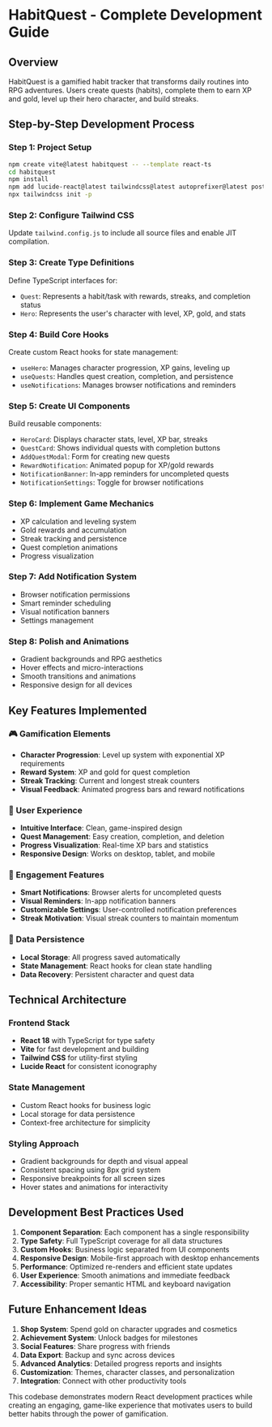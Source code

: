 # HabitQuest - Complete Development Guide

## Overview
HabitQuest is a gamified habit tracker that transforms daily routines into RPG adventures. Users create quests (habits), complete them to earn XP and gold, level up their hero character, and build streaks.

## Step-by-Step Development Process

### Step 1: Project Setup
```bash
npm create vite@latest habitquest -- --template react-ts
cd habitquest
npm install
npm add lucide-react@latest tailwindcss@latest autoprefixer@latest postcss@latest
npx tailwindcss init -p
```

### Step 2: Configure Tailwind CSS
Update `tailwind.config.js` to include all source files and enable JIT compilation.

### Step 3: Create Type Definitions
Define TypeScript interfaces for:
- `Quest`: Represents a habit/task with rewards, streaks, and completion status
- `Hero`: Represents the user's character with level, XP, gold, and stats

### Step 4: Build Core Hooks
Create custom React hooks for state management:
- `useHero`: Manages character progression, XP gains, leveling up
- `useQuests`: Handles quest creation, completion, and persistence
- `useNotifications`: Manages browser notifications and reminders

### Step 5: Create UI Components
Build reusable components:
- `HeroCard`: Displays character stats, level, XP bar, streaks
- `QuestCard`: Shows individual quests with completion buttons
- `AddQuestModal`: Form for creating new quests
- `RewardNotification`: Animated popup for XP/gold rewards
- `NotificationBanner`: In-app reminders for uncompleted quests
- `NotificationSettings`: Toggle for browser notifications

### Step 6: Implement Game Mechanics
- XP calculation and leveling system
- Gold rewards and accumulation
- Streak tracking and persistence
- Quest completion animations
- Progress visualization

### Step 7: Add Notification System
- Browser notification permissions
- Smart reminder scheduling
- Visual notification banners
- Settings management

### Step 8: Polish and Animations
- Gradient backgrounds and RPG aesthetics
- Hover effects and micro-interactions
- Smooth transitions and animations
- Responsive design for all devices

## Key Features Implemented

### 🎮 Gamification Elements
- **Character Progression**: Level up system with exponential XP requirements
- **Reward System**: XP and gold for quest completion
- **Streak Tracking**: Current and longest streak counters
- **Visual Feedback**: Animated progress bars and reward notifications

### 📱 User Experience
- **Intuitive Interface**: Clean, game-inspired design
- **Quest Management**: Easy creation, completion, and deletion
- **Progress Visualization**: Real-time XP bars and statistics
- **Responsive Design**: Works on desktop, tablet, and mobile

### 🔔 Engagement Features
- **Smart Notifications**: Browser alerts for uncompleted quests
- **Visual Reminders**: In-app notification banners
- **Customizable Settings**: User-controlled notification preferences
- **Streak Motivation**: Visual streak counters to maintain momentum

### 💾 Data Persistence
- **Local Storage**: All progress saved automatically
- **State Management**: React hooks for clean state handling
- **Data Recovery**: Persistent character and quest data

## Technical Architecture

### Frontend Stack
- **React 18** with TypeScript for type safety
- **Vite** for fast development and building
- **Tailwind CSS** for utility-first styling
- **Lucide React** for consistent iconography

### State Management
- Custom React hooks for business logic
- Local storage for data persistence
- Context-free architecture for simplicity

### Styling Approach
- Gradient backgrounds for depth and visual appeal
- Consistent spacing using 8px grid system
- Responsive breakpoints for all screen sizes
- Hover states and animations for interactivity

## Development Best Practices Used

1. **Component Separation**: Each component has a single responsibility
2. **Type Safety**: Full TypeScript coverage for all data structures
3. **Custom Hooks**: Business logic separated from UI components
4. **Responsive Design**: Mobile-first approach with desktop enhancements
5. **Performance**: Optimized re-renders and efficient state updates
6. **User Experience**: Smooth animations and immediate feedback
7. **Accessibility**: Proper semantic HTML and keyboard navigation

## Future Enhancement Ideas

1. **Shop System**: Spend gold on character upgrades and cosmetics
2. **Achievement System**: Unlock badges for milestones
3. **Social Features**: Share progress with friends
4. **Data Export**: Backup and sync across devices
5. **Advanced Analytics**: Detailed progress reports and insights
6. **Customization**: Themes, character classes, and personalization
7. **Integration**: Connect with other productivity tools

This codebase demonstrates modern React development practices while creating an engaging, game-like experience that motivates users to build better habits through the power of gamification.